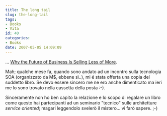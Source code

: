 ```yaml
---
title: The long tail
slug: the-long-tail
tags:
- Books
- Vita
id: 40
categories:
- Books
date: 2007-05-05 14:09:09
---
```


... <span class="sans">[Why the Future of Business Is Selling Less of More](http://www.amazon.com/Long-Tail-Future-Business-Selling/dp/1401302378 "The long tail").
</span>

Mah; qualche mese fa, quando sono andato ad un incontro sulla tecnologia SOA (organizzato da M$, ebbene sì..), mi é stata offerta una copia del suddetto libro. Se devo essere sincero me ne ero anche dimenticato ma ieri me lo sono trovato nella cassetta della posta :-).

Sinceramente non ho ben capito la relazione e lo scopo di regalare un libro come questo hai partecipanti ad un seminario "tecnico" sulle architetture _service oriented_; magari leggendolo svelerò il mistero... vi farò sapere. ;-)
